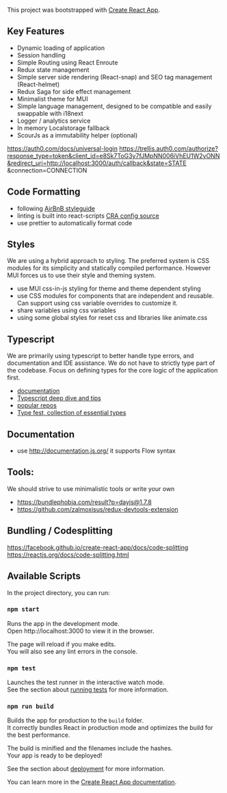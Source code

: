 This project was bootstrapped with [Create React App](https://github.com/facebook/create-react-app).

## Key Features

- Dynamic loading of application
- Session handling
- Simple Routing using React Enroute
- Redux state management
- Simple server side rendering (React-snap) and SEO tag management (React-helmet)
- Redux Saga for side effect management
- Minimalist theme for MUI
- Simple language management, designed to be compatible and easily swappable with i18next
- Logger / analytics service
- In memory Localstorage fallback
- ScourJs as a immutability helper (optional)

https://auth0.com/docs/universal-login
https://trellis.auth0.com/authorize?response_type=token&client_id=e8Sk7ToG3y7fJMpNN006iVhEU1W2yONN&redirect_uri=http://localhost:3000/auth/callback&state=STATE
&connection=CONNECTION

## Code Formatting

- following [AirBnB styleguide](https://github.com/airbnb/javascript)
- linting is built into react-scripts [CRA config source](https://github.com/facebook/create-react-app/blob/master/packages/eslint-config-react-app/index.js)
- use prettier to automatically format code

## Styles

We are using a hybrid approach to styling. The preferred system is CSS modules for its simplicity and statically compiled performance. However MUI forces us to use their style and theming system.

- use MUI css-in-js styling for theme and theme dependent styling
- use CSS modules for components that are independent and reusable. Can support using css variable overrides to customize it.
- share variables using css variables
- using some global styles for reset css and libraries like animate.css

## Typescript
We are primarily using typescript to better handle type errors, and documentation and IDE assistance. We do not have to strictly type part of the codebase. Focus on defining types for the core logic of the application first.
- [documentation](https://www.typescriptlang.org/docs/home.html)
- [Typescript deep dive and tips](https://basarat.gitbooks.io/typescript/docs/types/type-system.html)
- [popular repos](https://www.gitlogs.com/most_popular?language=TypeScript&topic=)
- [Type fest, collection of essential types](https://github.com/sindresorhus/type-fest)

## Documentation

- use http://documentation.js.org/ it supports Flow syntax


## Tools:

We should strive to use minimalistic tools or write your own

- https://bundlephobia.com/result?p=dayjs@1.7.8
- https://github.com/zalmoxisus/redux-devtools-extension

## Bundling / Codesplitting

https://facebook.github.io/create-react-app/docs/code-splitting
https://reactjs.org/docs/code-splitting.html

## Available Scripts

In the project directory, you can run:

### `npm start`

Runs the app in the development mode.<br>
Open http://localhost:3000 to view it in the browser.

The page will reload if you make edits.<br>
You will also see any lint errors in the console.

### `npm test`

Launches the test runner in the interactive watch mode.<br>
See the section about [running tests](https://facebook.github.io/create-react-app/docs/running-tests) for more information.

### `npm run build`

Builds the app for production to the `build` folder.<br>
It correctly bundles React in production mode and optimizes the build for the best performance.

The build is minified and the filenames include the hashes.<br>
Your app is ready to be deployed!

See the section about [deployment](https://facebook.github.io/create-react-app/docs/deployment) for more information.

You can learn more in the [Create React App documentation](https://facebook.github.io/create-react-app/docs/getting-started).
